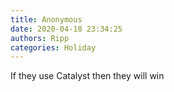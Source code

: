 ```yaml
---
title: Anonymous
date: 2020-04-18 23:34:25
authors: Ripp
categories: Holiday
---
```


 If they use Catalyst then they will win